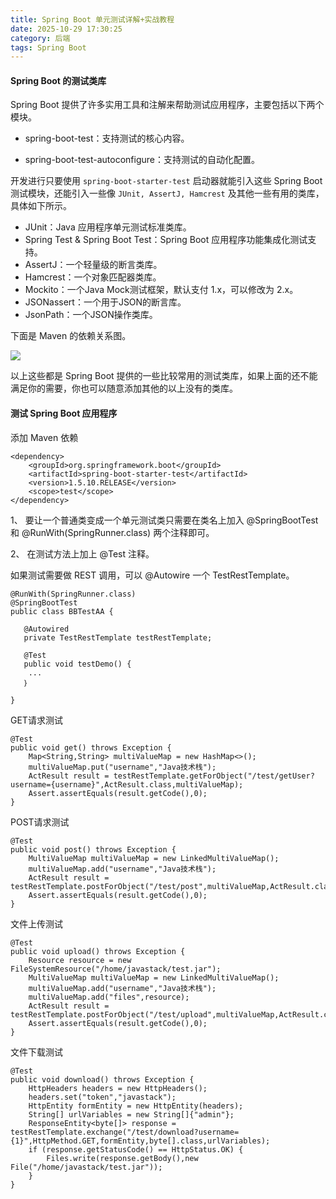 ```yaml
---
title: Spring Boot 单元测试详解+实战教程
date: 2025-10-29 17:30:25
category: 后端
tags: Spring Boot
---
```


#### Spring Boot 的测试类库

Spring Boot 提供了许多实用工具和注解来帮助测试应用程序，主要包括以下两个模块。

- spring-boot-test：支持测试的核心内容。

- spring-boot-test-autoconfigure：支持测试的自动化配置。

开发进行只要使用 `spring-boot-starter-test` 启动器就能引入这些 Spring Boot 测试模块，还能引入一些像 `JUnit, AssertJ, Hamcrest` 及其他一些有用的类库，具体如下所示。

- JUnit：Java 应用程序单元测试标准类库。
- Spring Test & Spring Boot Test：Spring Boot 应用程序功能集成化测试支持。
- AssertJ：一个轻量级的断言类库。
- Hamcrest：一个对象匹配器类库。
- Mockito：一个Java Mock测试框架，默认支付 1.x，可以修改为 2.x。
- JSONassert：一个用于JSON的断言库。
- JsonPath：一个JSON操作类库。

下面是 Maven 的依赖关系图。

![](http://img.javastack.cn/18-3-20/39821255.jpg)

以上这些都是 Spring Boot 提供的一些比较常用的测试类库，如果上面的还不能满足你的需要，你也可以随意添加其他的以上没有的类库。

#### 测试 Spring Boot 应用程序

添加 Maven 依赖

```
<dependency>
    <groupId>org.springframework.boot</groupId>
    <artifactId>spring-boot-starter-test</artifactId>
    <version>1.5.10.RELEASE</version>
    <scope>test</scope>
</dependency>
```

1、 要让一个普通类变成一个单元测试类只需要在类名上加入 @SpringBootTest 和 @RunWith(SpringRunner.class) 两个注释即可。

2、 在测试方法上加上 @Test 注释。

如果测试需要做 REST 调用，可以 @Autowire 一个 TestRestTemplate。

```
@RunWith(SpringRunner.class)
@SpringBootTest
public class BBTestAA {

   @Autowired
   private TestRestTemplate testRestTemplate;
   
   @Test
   public void testDemo() {
    ...
   ｝
    
}
```

GET请求测试

```
@Test
public void get() throws Exception {
    Map<String,String> multiValueMap = new HashMap<>();
    multiValueMap.put("username","Java技术栈");
    ActResult result = testRestTemplate.getForObject("/test/getUser?username={username}",ActResult.class,multiValueMap);
    Assert.assertEquals(result.getCode(),0);
}
```

POST请求测试

```
@Test
public void post() throws Exception {
    MultiValueMap multiValueMap = new LinkedMultiValueMap();
    multiValueMap.add("username","Java技术栈");
    ActResult result = testRestTemplate.postForObject("/test/post",multiValueMap,ActResult.class);
    Assert.assertEquals(result.getCode(),0);
}
```

文件上传测试

```
@Test
public void upload() throws Exception {
    Resource resource = new FileSystemResource("/home/javastack/test.jar");
    MultiValueMap multiValueMap = new LinkedMultiValueMap();
    multiValueMap.add("username","Java技术栈");
    multiValueMap.add("files",resource);
    ActResult result = testRestTemplate.postForObject("/test/upload",multiValueMap,ActResult.class);
    Assert.assertEquals(result.getCode(),0);
}
```

文件下载测试

```
@Test
public void download() throws Exception {
    HttpHeaders headers = new HttpHeaders();
    headers.set("token","javastack");
    HttpEntity formEntity = new HttpEntity(headers);
    String[] urlVariables = new String[]{"admin"};
    ResponseEntity<byte[]> response = testRestTemplate.exchange("/test/download?username={1}",HttpMethod.GET,formEntity,byte[].class,urlVariables);
    if (response.getStatusCode() == HttpStatus.OK) {
        Files.write(response.getBody(),new File("/home/javastack/test.jar"));
    }
}
```
